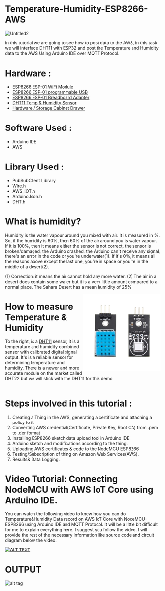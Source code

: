 # Temperature-Humidity-ESP8266-AWS
![Untitled2](https://user-images.githubusercontent.com/100269450/182680637-3ee3af53-63e8-4430-bc93-e99a1e11f373.png)

In this tutorial we are going to see how to post data to the AWS, in this task we will interface DHT11 with ESP32 and post the Temperature and Humidity data to the AWS Using Arduino IDE over MQTT Protocol.

# Hardware :
- [ESP8266 ESP-01 WiFi Module](https://amzn.to/30fUWNS)
- [ESP8266 ESP-01 programmable USB](https://amzn.to/345egi6)
- [ESP8266 ESP-01 Breadboard Adapter](https://amzn.to/3kSFVcP)
- [DHT11 Temp & Humidity Sensor](https://amzn.to/2Qs9fcV)
- [Hardware / Storage Cabinet Drawer](https://amzn.to/36ehDpB)

# Software Used :
- Arduino IDE
- AWS

# Library Used :
- PubSubClient Library
- Wire.h
- AWS_IOT.h
- ArduinoJson.h
- DHT.h


# What is humidity? 
Humidity is the water vapour around you mixed with air. It is measured in %. So, if the humidity is 60%, then 60% of the air around you is water vapour. If it is 100%, then it means either the sensor is not correct, the sensor is broken/damaged, the Arduino crashed, the Arduino can't receive any signal, there's an error in the code or you're underwater(1). If it's 0%, it means all the reasons above except the last one, you're in space or you're in the middle of a desert(2).

(1) Correction: it means the air cannot hold any more water.
(2) The air in a desert does contain some water but it is a very little amount compared to a normal place. The Sahara Desert has a mean humidity of 25%.

<img align="right" src="https://github.com/MecaHumArduino/arduino-uno-aws-weather-station/blob/master/docs/dht11.jpeg?raw=true" style="max-width:100%;" height="250">

# How to measure Temperature & Humidity
To the right, is a [DHT11](https://amzn.to/2Qs9fcV) sensor, it is a temperature and humidity combined sensor with calibrated digital signal output. It's is a reliable sensor for determining temperature and humidity. There is a newer and more accurate module on the market called DHT22 but we will stick with the DHT11 for this demo<br><br>

# Steps involved in this tutorial :
1. Creating a Thing in the AWS, generating a certificate and attaching a policy to it.
2. Converting AWS credential(Certificate, Private Key, Root CA) from .pem to .der format
3. Installing ESP8266 sketch data upload tool in Arduino IDE
4. Arduino sketch and modifications according to the thing.
5. Uploading AWS certificates & code to the NodeMCU ESP8266
6. Testing/Subscription of thing on Amazon Web Services(AWS).
7. Results& Data Logging.

# Video Tutorial: Connecting NodeMCU with AWS IoT Core using Arduino IDE.
You can watch the following video to knew how you can do Temperature&Humidity Data record on AWS IoT Core with NodeMCU-ESP8266 using Arduino IDE and MQTT Protocol.
It will be a little bit difficult for me to explain everything here. I suggest you follow the video. I will provide the rest of the necessary information like source code and circuit diagram below the video.

[![ ALT TEXT](https://user-images.githubusercontent.com/100269450/182693420-650104fe-cbc8-4a99-bcf4-bc1c1f12d937.jpg)](https://www.youtube.com/watch?v=28FS2qix2u4&t=6s)

# OUTPUT
![alt tag](https://github.com/mjScientech/Monitoring-Temp-and-Humidity-using-AWS-ESP32/blob/master/AWS_Output.JPG)

